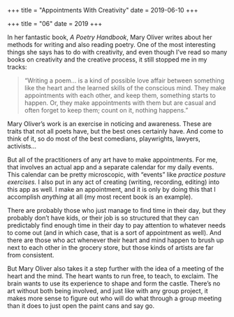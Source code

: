 +++
title = "Appointments With Creativity"
date = 2019-06-10
+++

+++
title = "06"
date = 2019
+++

In her fantastic book, _A Poetry Handbook_, Mary Oliver writes about her methods for writing and also reading poetry. One of the most interesting things she says has to do with creativity, and even though I’ve read so many books on creativity and the creative process, it still stopped me in my tracks:

> “Writing a poem… is a kind of possible love affair between something like the heart and the learned skills of the conscious mind. They make appointments with each other, and keep them, something starts to happen. Or, they make appointments with them but are casual and often forget to keep them; count on it, nothing happens.” 

Mary Oliver’s work is an exercise in noticing and awareness. These are traits that not all poets have, but the best ones certainly have. And come to think of it, so do most of the best comedians, playwrights, lawyers, activists…

But all of the practitioners of any art have to make appointments. For me, that involves an actual app and a separate calendar for my daily events. This calendar can be pretty microscopic, with “events” like _practice posture exercises._ I also put in any act of creating (writing, recording, editing) into this app as well. I make an appointment, and it is only by doing this that I accomplish _anything_ at all (my most recent book is an example).

There are probably those who just manage to find time in their day, but they probably don’t have kids, or their job is so structured that they can predictably find enough time in their day to pay attention to whatever needs to come out (and in which case, that is a sort of appointment as well). And there are those who act whenever their heart and mind happen to brush up next to each other in the grocery store, but those kinds of artists are far from consistent.

But Mary Oliver also takes it a step further with the idea of a meeting of the heart and the mind. The heart wants to run free, to teach, to exclaim. The brain wants to use its experience to shape and form the castle. There’s no art without both being involved, and just like with any group project, it makes more sense to figure out who will do what through a group meeting than it does to just open the paint cans and say go.